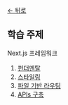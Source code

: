 [← 뒤로](../README.md)

## 학습 주제

Next.js 프레임워크

1. [펀더멘탈](https://github.com/yamoo9/likelion-FEQA/blob/nextjs/summary/1-next-js-fundamentals.md)
2. [스타일링](https://github.com/yamoo9/likelion-FEQA/blob/nextjs/summary/2-next-js-styling.md)
3. [파일 기반 라우팅](https://github.com/yamoo9/likelion-FEQA/blob/nextjs/summary/3-next-js-routing-advanced.md)
4. [APIs 구축](https://github.com/yamoo9/likelion-FEQA/blob/nextjs/summary/4-next-js-building-apis.md)

<!-- ## 코드 정리 & 추가 학습 -->
